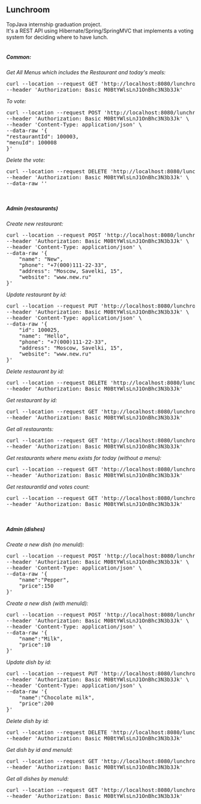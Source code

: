 ## Lunchroom
TopJava internship graduation project.</br>
It's a REST API using Hibernate/Spring/SpringMVC that implements a voting system for deciding where to have lunch.
<br>
<br>

##### Common:

_Get All Menus which includes the Restaurant and today's meals:_
<pre>
curl --location --request GET 'http://localhost:8080/lunchroom/rest/restaurants/menu' \
--header 'Authorization: Basic M0BtYWlsLnJ1OnBhc3N3b3Jk'
</pre>

_To vote:_
<pre>
curl --location --request POST 'http://localhost:8080/lunchroom/rest/restaurants/votes' \
--header 'Authorization: Basic M0BtYWlsLnJ1OnBhc3N3b3Jk' \
--header 'Content-Type: application/json' \
--data-raw '{
"restaurantId": 100003,
"menuId": 100008
}'
</pre>

_Delete the vote:_
<pre>
curl --location --request DELETE 'http://localhost:8080/lunchroom/rest/restaurants/votes/100024' \
--header 'Authorization: Basic M0BtYWlsLnJ1OnBhc3N3b3Jk' \
--data-raw ''
</pre>
<br>

##### Admin (restaurants)

_Create new restaurant:_
<pre>
curl --location --request POST 'http://localhost:8080/lunchroom/rest/admin/restaurants' \
--header 'Authorization: Basic M0BtYWlsLnJ1OnBhc3N3b3Jk' \
--header 'Content-Type: application/json' \
--data-raw '{
    "name": "New",
    "phone": "+7(000)111-22-33",
    "address": "Moscow, Savelki, 15",
    "website": "www.new.ru"
}'
</pre>

_Update restaurant by id:_
<pre>
curl --location --request PUT 'http://localhost:8080/lunchroom/rest/admin/restaurants/100025' \
--header 'Authorization: Basic M0BtYWlsLnJ1OnBhc3N3b3Jk' \
--header 'Content-Type: application/json' \
--data-raw '{
    "id": 100025,
    "name": "Hello",
    "phone": "+7(000)111-22-33",
    "address": "Moscow, Savelki, 15",
    "website": "www.new.ru"
}'
</pre>

_Delete restaurant by id:_
<pre>
curl --location --request DELETE 'http://localhost:8080/lunchroom/rest/admin/restaurants/100025' \
--header 'Authorization: Basic M0BtYWlsLnJ1OnBhc3N3b3Jk'
</pre>

_Get restaurant by id:_
<pre>
curl --location --request GET 'http://localhost:8080/lunchroom/rest/admin/restaurants/100003' \
--header 'Authorization: Basic M0BtYWlsLnJ1OnBhc3N3b3Jk'
</pre>

_Get all restaurants:_
<pre>
curl --location --request GET 'http://localhost:8080/lunchroom/rest/admin/restaurants' \
--header 'Authorization: Basic M0BtYWlsLnJ1OnBhc3N3b3Jk'
</pre>

_Get restaurants where menu exists for today (without a menu):_
<pre>
curl --location --request GET 'http://localhost:8080/lunchroom/rest/admin/restaurants/menu' \
--header 'Authorization: Basic M0BtYWlsLnJ1OnBhc3N3b3Jk'
</pre>

_Get restaurantId and votes count:_
<pre>
curl --location --request GET 'http://localhost:8080/lunchroom/rest/admin/restaurants/votes' \
--header 'Authorization: Basic M0BtYWlsLnJ1OnBhc3N3b3Jk'
</pre>
<br>

##### Admin (dishes)

_Create a new dish (no menuId):_
<pre>
curl --location --request POST 'http://localhost:8080/lunchroom/rest/admin/restaurants/100007/menu/0/dishes' \
--header 'Authorization: Basic M0BtYWlsLnJ1OnBhc3N3b3Jk' \
--header 'Content-Type: application/json' \
--data-raw '{
    "name":"Pepper",
    "price":150
}'
</pre>

_Create a new dish (with menuId):_
<pre>
curl --location --request POST 'http://localhost:8080/lunchroom/rest/admin/restaurants/100007/menu/100026/dishes' \
--header 'Authorization: Basic M0BtYWlsLnJ1OnBhc3N3b3Jk' \
--header 'Content-Type: application/json' \
--data-raw '{
    "name":"Milk",
    "price":10
}'
</pre>

_Update dish by id:_
<pre>
curl --location --request PUT 'http://localhost:8080/lunchroom/rest/admin/restaurants/100007/menu/100026/dishes/100027' \
--header 'Authorization: Basic M0BtYWlsLnJ1OnBhc3N3b3Jk' \
--header 'Content-Type: application/json' \
--data-raw '{
    "name":"Chocolate milk",
    "price":200
}'
</pre>

_Delete dish by id:_
<pre>
curl --location --request DELETE 'http://localhost:8080/lunchroom/rest/admin/restaurants/100007/menu/100026/dishes/100027' \
--header 'Authorization: Basic M0BtYWlsLnJ1OnBhc3N3b3Jk'
</pre>

_Get dish by id and menuId:_
<pre>
curl --location --request GET 'http://localhost:8080/lunchroom/rest/admin/restaurants/100003/menu/100008/dishes/100012' \
--header 'Authorization: Basic M0BtYWlsLnJ1OnBhc3N3b3Jk'
</pre>

_Get all dishes by menuId:_
<pre>
curl --location --request GET 'http://localhost:8080/lunchroom/rest/admin/restaurants/100003/menu/100008/dishes' \
--header 'Authorization: Basic M0BtYWlsLnJ1OnBhc3N3b3Jk'
</pre>